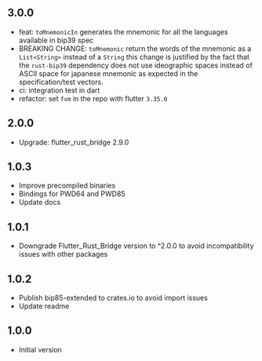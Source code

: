 ## 3.0.0

- feat: `toMnemonicIn` generates the mnemonic for all the languages available in bip39 spec
- BREAKING CHANGE: `toMnemonic` return the words of the mnemonic as a `List<String>` instead of a `String` this change is justified by the fact that the `rust-bip39` dependency does not use ideographic spaces instead of ASCII space for japanese mnemonic as expected in the specification/test vectors.
- ci: integration test in dart
- refactor: set `fvm` in the repo with flutter `3.35.0`


## 2.0.0

- Upgrade: flutter_rust_bridge 2.9.0

## 1.0.3

- Improve precompiled binaries
- Bindings for PWD64 and PWD85
- Update docs

## 1.0.1

- Downgrade Flutter_Rust_Bridge version to ^2.0.0 to avoid incompatibility issues with other packages

## 1.0.2

- Publish bip85-extended to crates.io to avoid import issues
- Update readme

## 1.0.0

- Initial version



